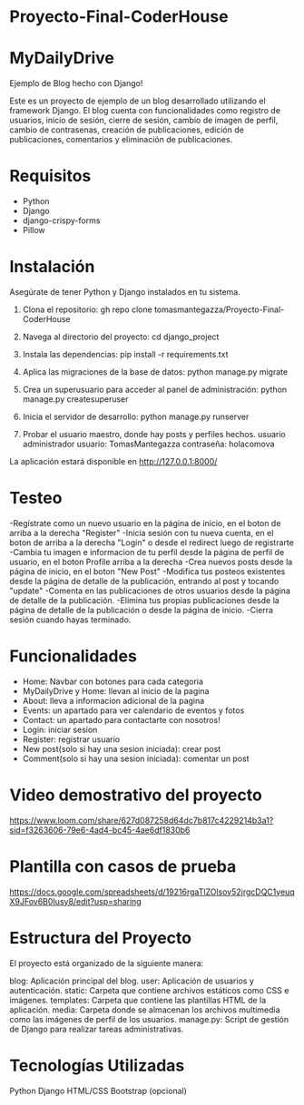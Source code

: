 # Proyecto-Final-CoderHouse

# MyDailyDrive
Ejemplo de Blog hecho con Django!

Este es un proyecto de ejemplo de un blog desarrollado utilizando el framework Django. El blog cuenta con funcionalidades como registro de usuarios, inicio de sesión, cierre de sesión, cambio de imagen de perfil, cambio de contrasenas, creación de publicaciones, edición de publicaciones, comentarios y eliminación de publicaciones.



# Requisitos
- Python
- Django
- django-crispy-forms
- Pillow


  
# Instalación
Asegúrate de tener Python y Django instalados en tu sistema. 
1. Clona el repositorio:
  gh repo clone tomasmantegazza/Proyecto-Final-CoderHouse

2. Navega al directorio del proyecto:
  cd django_project

3. Instala las dependencias:
   pip install -r requirements.txt

4. Aplica las migraciones de la base de datos:
   python manage.py migrate

5. Crea un superusuario para acceder al panel de administración:
   python manage.py createsuperuser

6. Inicia el servidor de desarrollo:
   python manage.py runserver

7. Probar el usuario maestro, donde hay posts y perfiles hechos.
usuario administrador
usuario: TomasMantegazza
contraseña: holacomova

La aplicación estará disponible en http://127.0.0.1:8000/



# Testeo
-Regístrate como un nuevo usuario en la página de inicio, en el boton de arriba a la derecha "Register"
-Inicia sesión con tu nueva cuenta, en el boton de arriba a la derecha "Login" o desde el redirect luego de registrarte
-Cambia tu imagen e informacion de tu perfil desde la página de perfil de usuario, en el boton Profile arriba a la derecha
-Crea nuevos posts desde la página de inicio, en el boton "New Post"
-Modifica tus posteos existentes desde la página de detalle de la publicación, entrando al post y tocando "update"
-Comenta en las publicaciones de otros usuarios desde la página de detalle de la publicación.
-Elimina tus propias publicaciones desde la página de detalle de la publicación o desde la página de inicio.
-Cierra sesión cuando hayas terminado.


# Funcionalidades
  - Home: Navbar con botones para cada categoria
  - MyDailyDrive y Home: llevan al inicio de la pagina
  - About: lleva a informacion adicional de la pagina
  - Events: un apartado para ver calendario de eventos y fotos
  - Contact: un apartado para contactarte con nosotros!
  - Login: iniciar sesion
  - Register: registrar usuario
  - New post(solo si hay una sesion iniciada): crear post
  - Comment(solo si hay una sesion iniciada): comentar un post

# Video demostrativo del proyecto
https://www.loom.com/share/627d087258d64dc7b817c4229214b3a1?sid=f3263606-79e6-4ad4-bc45-4ae6df1830b6

# Plantilla con casos de prueba
https://docs.google.com/spreadsheets/d/19216rgaTlZOlsoy52jrgcDQC1yeuqX9JFov6B0Iusy8/edit?usp=sharing


# Estructura del Proyecto
El proyecto está organizado de la siguiente manera:

blog: Aplicación principal del blog.
user: Aplicación de usuarios y autenticación.
static: Carpeta que contiene archivos estáticos como CSS e imágenes.
templates: Carpeta que contiene las plantillas HTML de la aplicación.
media: Carpeta donde se almacenan los archivos multimedia como las imágenes de perfil de los usuarios.
manage.py: Script de gestión de Django para realizar tareas administrativas.

# Tecnologías Utilizadas
Python
Django
HTML/CSS
Bootstrap (opcional)
